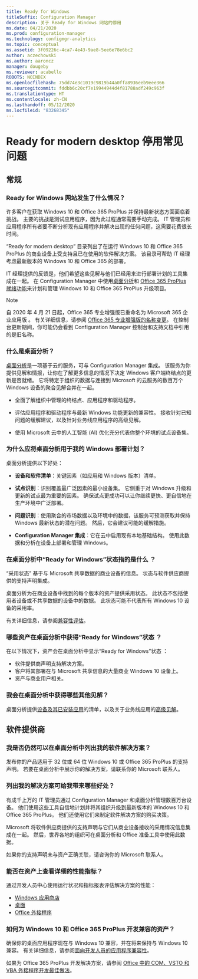 ```yaml
---
title: Ready for Windows
titleSuffix: Configuration Manager
description: 关于 Ready for Windows 网站的停用
ms.date: 04/21/2020
ms.prod: configuration-manager
ms.technology: configmgr-analytics
ms.topic: conceptual
ms.assetid: 3f09226c-4ca7-4e43-9ae8-5ee6e78e6bc2
author: aczechowski
ms.author: aaroncz
manager: dougeby
ms.reviewer: acabello
ROBOTS: NOINDEX
ms.openlocfilehash: 75dd74e3c1019c9819b44a0ffa8936eeb9eee366
ms.sourcegitcommit: fddbb6c20cf7e19944944d4f81788adf249c963f
ms.translationtype: HT
ms.contentlocale: zh-CN
ms.lasthandoff: 05/12/2020
ms.locfileid: "83268345"
---
```

# <a name="ready-for-modern-desktop-retirement-faq"></a>Ready for modern desktop 停用常见问题

<!-- placeholder -->

## <a name="general"></a>常规

### <a name="what-happened-to-the-ready-for-windows-website"></a>Ready for Windows 网站发生了什么情况？

许多客户在获取 Windows 10 和 Office 365 ProPlus 并保持最新状态方面面临着挑战。 主要的挑战是测试应用程序，因为此过程通常需要手动完成。 IT 管理员和应用程序所有者要不断分析现有应用程序并解决出现的任何问题，这需要花费很长时间。

“Ready for modern desktop”  目录列出了在运行 Windows 10 和 Office 365 ProPlus 的商业设备上受支持且已在使用的软件解决方案。 该目录可帮助 IT 经理考虑最新版本的 Windows 10 和 Office 365 的部署。

IT 经理提供的反馈是，他们希望这些见解与他们已经用来进行部署计划的工具集成在一起。 在 Configuration Manager 中使用[桌面分析](https://aka.ms/dadocs)和 [Office 365 ProPlus 就绪功能](https://docs.microsoft.com/deployoffice/readiness-tools#office-365-proplus-readiness-features-in-configuration-manager-current-branch)来计划和管理 Windows 10 和 Office 365 ProPlus 升级项目。 

> [!Note]
> 自 2020 年 4 月 21 日起，Office 365 专业增强版已重命名为 Microsoft 365 企业应用版  。 有关详细信息，请参阅 [Office 365 专业增强版的名称变更](https://docs.microsoft.com/deployoffice/name-change)。 在控制台更新期间，你可能仍会看到 Configuration Manager 控制台和支持文档中引用的是旧名称。

### <a name="what-is-desktop-analytics"></a>什么是桌面分析？

[桌面分析](https://aka.ms/dadocs)是一项基于云的服务，可与 Configuration Manager 集成。 该服务为你提供见解和情报，让你在了解更多信息的情况下决定 Windows 客户端终结点的更新是否就绪。 它将特定于组织的数据与连接到 Microsoft 的云服务的数百万个 Windows 设备的聚合见解合并在一起。

-    全面了解组织中管理的终结点、应用程序和驱动程序。

-    评估应用程序和驱动程序与最新 Windows 功能更新的兼容性。 接收针对已知问题的缓解建议，以及针对业务线应用程序的高级见解。

-    使用 Microsoft 云中的人工智能 (AI) 优化充分代表你整个环境的试点设备集。

### <a name="why-should-i-use-desktop-analytics-for-my-windows-deployment-plans"></a>为什么应将桌面分析用于我的 Windows 部署计划？

桌面分析提供以下好处：

-    **设备和软件清单**：关键因素（如应用和 Windows 版本）清单。

-    **试点识别**：识别覆盖最广泛因素的最小设备集。 它侧重于对 Windows 升级和更新的试点最为重要的因素。 确保试点更成功可以让你继续更快、更自信地在生产环境中广泛部署。

-    **问题识别**：使用聚合的市场数据以及环境中的数据，该服务可预测获取并保持 Windows 最新状态的潜在问题。 然后，它会建议可能的缓解措施。

-    **Configuration Manager 集成**：它在云中启用现有本地基础结构。 使用此数据和分析在设备上部署和管理 Windows。

### <a name="what-does-the-ready-for-windows-status-mean-in-desktop-analytics"></a>在桌面分析中“Ready for Windows”状态指的是什么  ？

“采用状态”  基于与 Microsoft 共享数据的商业设备的信息。 状态与软件供应商提供的支持声明集成。

桌面分析为在商业设备中找到的每个版本的资产提供采用状态。 此状态不包括使用者设备或不共享数据的设备中的数据。 此状态可能不代表所有 Windows 10 设备的采用率。

有关详细信息，请参阅[兼容性评估](compat-assessment.md)。

### <a name="what-assets-get-the-ready-for-windows-status-in-desktop-analytics"></a>哪些资产在桌面分析中获得“Ready for Windows”状态  ？ 

在以下情况下，资产会在桌面分析中显示“Ready for Windows”状态  ：

-    软件提供商声明支持解决方案。
-    客户将其部署在与 Microsoft 共享信息的大量商业 Windows 10 设备上。
-    资产与商业用户相关。

### <a name="what-additional-insights-do-i-get-in-desktop-analytics"></a>我会在桌面分析中获得哪些其他见解？

桌面分析提供[设备及其已安装应用](about-assets.md)的清单，以及关于业务线应用的[高级见解](compat-assessment.md#advanced-insights)。 

## <a name="software-providers"></a>软件提供商

### <a name="can-i-still-list-my-software-solution-in-desktop-analytics"></a>我是否仍然可以在桌面分析中列出我的软件解决方案？

发布你的产品适用于 32 位或 64 位 Windows 10 或 Office 365 ProPlus 的支持声明。 若要在桌面分析中展示你的解决方案，请联系你的 Microsoft 联系人。

### <a name="how-can-listing-my-solutions-benefit-me"></a>列出我的解决方案可给我带来哪些好处？

有成千上万的 IT 管理员通过 Configuration Manager 和桌面分析管理数百万台设备。 他们使用这些工具自信地计划并将其组织升级到最新版本的 Windows 10 和 Office 365 ProPlus。 他们还使用它们来制定软件解决方案的购买决策。

Microsoft 将软件供应商提供的支持声明与它们从商业设备接收的采用情况信息集成在一起。 然后，世界各地的组织可在桌面分析和 Office 准备工具中使用此数据。 

如果你的支持声明未与资产正确关联，请咨询你的 Microsoft 联系人。

### <a name="can-i-see-detailed-performance-metrics-on-my-assets"></a>能否在资产上查看详细的性能指标？

通过开发人员中心使用运行状况和指标报表评估解决方案的性能： 

- [Windows 应用商店](https://docs.microsoft.com/windows/uwp/publish/health-report)
- [桌面](https://docs.microsoft.com/windows/desktop/appxpkg/windows-desktop-application-program)
- [Office 外接程序](https://docs.microsoft.com/office/dev/store/update-unpublish-and-view-metrics) 

### <a name="how-can-i-develop-compatible-assets-for-windows-10-and-office-365-proplus"></a>如何为 Windows 10 和 Office 365 ProPlus 开发兼容的资产？

确保你的桌面应用程序现在与 Windows 10 兼容，并在将来保持与 Windows 10 兼容。 有关详细信息，请参阅[面向开发人员的应用程序兼容性](https://developer.microsoft.com/windows/desktop/app-compatibility)。

如果为 Office 365 ProPlus 开发解决方案，请参阅 [Office 中的 COM、VSTO 和 VBA 外接程序开发最佳做法](https://docs.microsoft.com/visualstudio/vsto/development-best-practices-for-com-vsto-and-vba-add-ins-in-office)。
